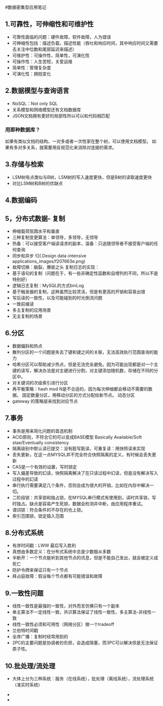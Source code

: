 #数据密集型应用笔记

## 1.可靠性，可伸缩性和可维护性
- 可靠性面临的问题：硬件故障，软件故障，人为错误
- 可伸缩性包括：描述负载，描述性能（吞吐和响应时间，其中响应时间又需要去关注中位数和尾部延迟来描述）
- 可维护性：可操作性，简单性，可演化性
- 可操作性：人生苦短，关爱运维
- 简单性：管理复杂度
- 可演化性：拥抱变化

## 2.数据模型与查询语言
- NoSQL：Not only SQL
- 关系模型和网络模型还有文档数据库
- JSON文档拥有更好的局部性所以可以和代码相匹配 
### 用那种数据库？
如果有类似文档的结构，一对多或者一次性家在整个树，可以使用文档模型。
如果有多对多关系，就需要用反规范化来消除对连接的需求。

## 3.存储与检索
- LSM树有点类似与B树，LSM树的写入速度更快，但是B树的读取速度更快
- 对比LSM树和B树的优缺点

## 4.数据编码
## 5，分布式数据- 复制
- 伸缩载荷氛围水平和垂直
- 三种复制变更算法：单领导，多领导，无领导
- 热备：可以接受客户端读请求的副本，温备：只追随领导者不接受客户端的任何查询
- 同步和异步
![](.Design data-intensive applications_images/f207663e.png)
- 故障切换：脑裂，爆彼之头
复制日志的实现：
- 基于语句的复制（问题在于，有一些非确定性函数和自增列的不同，所以不是特别好）
- 逻辑日志复制：MySQL的方式binLog
- 基于触发器的复制，这种虽然比较灵活，但是有更高的开销和容易出错    
- 写后读的一致性，以及可能碰到的时光倒流问题
- 一致前缀读
- 多主复制的应用场景
- 无主复制的场景
## 6.分区
- 数据偏斜和热点
- 散列分区的一个问题是失去了键和键之间的关联，无法高效执行范围查询的能力
- 哈希分区可以帮助减少热点，但是无法完全避免。因为可能出现都是对一个主键的读写，解决办法是对主键进行分割，对主键添加随机数，存储在不同的分区中。
- 对关键词的次级索引进行分区
- 再平衡策略：hash mod N是不合适的，因为每次伸缩都会移动不需要的数据。 固定数量分区，用移动分区的方式分配给新节点。  动态分区
- gateway 的策略层来找到对应节点

## 7.事务
- 事务是用来简化问题的首选机制
- ACID原则，不符合它的可以变成BASE模型 Basically Available/Soft stae/Eventually consistency
- 隔离级别中默认读已提交：没有脏写脏读，可重复读：用快照读来实现
- 丢失更新，在这一点MYSQL并不完全符合快照隔离的定义，有时候会丢失更新
- CAS是一个有效的设置，写时锁定
- 写入偏差导致的幻读，快照隔离解决了在只读过程中幻读，但是没有解决写入过程中的幻读
- 串行执行需要满足几个条件，否则会成为很大的开销，比如在内存中解决一切。
- 二阶段锁：共享锁和独占锁，在MYSQL串行模式有使用到，读时共享锁，写时独占。缺点是容易产生死锁，数据会检测并中断，由应用程序重试。
- 谓词锁：符合条件的不存在的也上锁。
- 索引范围锁，锁定插入范围

## 8.分布式系统
- 有序时间戳：LWW 最后写入胜利
- 真想由多数定义：在分布式系统中总是少数服从多数
- 半断开：一个节点能听到其他节点的讯息，但是不能自己发出，就会被定义成死亡
- 防护令牌来保证只有一个节点
- 拜占庭故障：假设每个节点都有可能错误和故障

## 9.一致性问题
- 线性一致性是最强的一致性，对外而言仿佛只有一个副本
- 单主算法不一定线性一致，共识算法保证了线性一致性，多主算法-非线性一致
- 线性一致性必须和可用性（网络分区）做一个tradeoff
- 兰伯特时间戳
- 全序广播：复制时经常用到的
- 2PC的主要问题是协调者的负担，会造成阻塞，而3PC可以解决但是无法保证原子性。

## 10.批处理/流处理
- 大体上分为三种系统：服务（在线系统），批处理（离线系统），流处理系统（准实时系统）
- 
   
- 